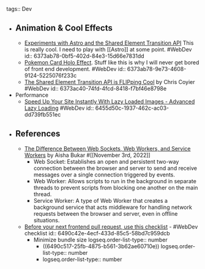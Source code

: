 tags:: Dev

- ## Animation & Cool Effects
	- [Experiments with Astro and the Shared Element Transition API](https://www.maxiferreira.com/blog/astro-page-transitions/) This is really cool. I need to play with [[Astro]] at some point. #WebDev
	  id:: 6373ab78-0bf5-402d-84e3-15d66e7831dd
	- [Pokemon Card Holo Effect](https://codepen.io/simeydotme/pen/abYWJdX). Stuff like this is why I will never get bored of front end development. #WebDev
	  id:: 6373ab78-9e73-4608-9124-5225076f233c
	- [The Shared Element Transition API is FLIPping Cool](https://chriscoyier.net/2022/10/21/the-shared-element-transition-api-is-fliping-cool/) by Chris Coyier #WebDev
	  id:: 6373ac40-74fd-4fcd-8418-f7bf46e8798e
- Performance
	- [Speed Up Your Site Instantly With Lazy Loaded Images - Advanced Lazy Loading](https://blog.webdevsimplified.com/2023-05/lazy-load-images/) #WebDev
	  id:: 6455d50c-1937-462c-ac03-dd739fb551ec
- ## References
	- [The Difference Between Web Sockets, Web Workers, and Service Workers](https://css-tricks.com/the-difference-between-web-sockets-web-workers-and-service-workers/) by Aisha Bukar #[[November 3rd, 2022]]
		- Web Socket: Establishes an open and persistent two-way connection between the browser and server to send and receive messages over a single connection triggered by events.
		- Web Worker: Allows scripts to run in the background in separate threads to prevent scripts from blocking one another on the main thread.
		- Service Worker: A type of Web Worker that creates a background service that acts middleware for handling network requests between the browser and server, even in offline situations.
	- [Before your next frontend pull request, use this checklist](https://evilmartians.com/chronicles/before-your-next-frontend-pull-request-use-this-checklist) - #WebDev checklist
	  id:: 6490c42e-4ecf-433d-85c5-58bd7c959dcb
		- Minimize bundle size
		  logseq.order-list-type:: number
			- ((6490c517-25fb-4875-b561-3b62ae60710e))
			  logseq.order-list-type:: number
			- logseq.order-list-type:: number